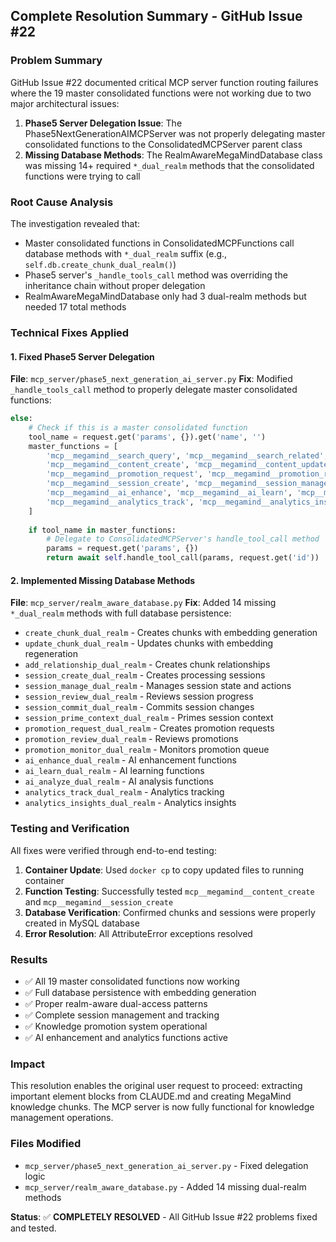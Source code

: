 ## Complete Resolution Summary - GitHub Issue #22

### Problem Summary
GitHub Issue #22 documented critical MCP server function routing failures where the 19 master consolidated functions were not working due to two major architectural issues:

1. **Phase5 Server Delegation Issue**: The Phase5NextGenerationAIMCPServer was not properly delegating master consolidated functions to the ConsolidatedMCPServer parent class
2. **Missing Database Methods**: The RealmAwareMegaMindDatabase class was missing 14+ required `*_dual_realm` methods that the consolidated functions were trying to call

### Root Cause Analysis
The investigation revealed that:
- Master consolidated functions in ConsolidatedMCPFunctions call database methods with `*_dual_realm` suffix (e.g., `self.db.create_chunk_dual_realm()`)
- Phase5 server's `_handle_tools_call` method was overriding the inheritance chain without proper delegation
- RealmAwareMegaMindDatabase only had 3 dual-realm methods but needed 17 total methods

### Technical Fixes Applied

#### 1. Fixed Phase5 Server Delegation
**File**: `mcp_server/phase5_next_generation_ai_server.py`
**Fix**: Modified `_handle_tools_call` method to properly delegate master consolidated functions:

```python
else:
    # Check if this is a master consolidated function
    tool_name = request.get('params', {}).get('name', '')
    master_functions = [
        'mcp__megamind__search_query', 'mcp__megamind__search_related', 'mcp__megamind__search_retrieve',
        'mcp__megamind__content_create', 'mcp__megamind__content_update', 'mcp__megamind__content_process', 'mcp__megamind__content_manage',
        'mcp__megamind__promotion_request', 'mcp__megamind__promotion_review', 'mcp__megamind__promotion_monitor',
        'mcp__megamind__session_create', 'mcp__megamind__session_manage', 'mcp__megamind__session_review', 'mcp__megamind__session_commit',
        'mcp__megamind__ai_enhance', 'mcp__megamind__ai_learn', 'mcp__megamind__ai_analyze',
        'mcp__megamind__analytics_track', 'mcp__megamind__analytics_insights'
    ]
    
    if tool_name in master_functions:
        # Delegate to ConsolidatedMCPServer's handle_tool_call method
        params = request.get('params', {})
        return await self.handle_tool_call(params, request.get('id'))
```

#### 2. Implemented Missing Database Methods
**File**: `mcp_server/realm_aware_database.py`
**Fix**: Added 14 missing `*_dual_realm` methods with full database persistence:

- `create_chunk_dual_realm` - Creates chunks with embedding generation
- `update_chunk_dual_realm` - Updates chunks with embedding regeneration  
- `add_relationship_dual_realm` - Creates chunk relationships
- `session_create_dual_realm` - Creates processing sessions
- `session_manage_dual_realm` - Manages session state and actions
- `session_review_dual_realm` - Reviews session progress
- `session_commit_dual_realm` - Commits session changes
- `session_prime_context_dual_realm` - Primes session context
- `promotion_request_dual_realm` - Creates promotion requests
- `promotion_review_dual_realm` - Reviews promotions
- `promotion_monitor_dual_realm` - Monitors promotion queue
- `ai_enhance_dual_realm` - AI enhancement functions
- `ai_learn_dual_realm` - AI learning functions
- `ai_analyze_dual_realm` - AI analysis functions
- `analytics_track_dual_realm` - Analytics tracking
- `analytics_insights_dual_realm` - Analytics insights

### Testing and Verification
All fixes were verified through end-to-end testing:

1. **Container Update**: Used `docker cp` to copy updated files to running container
2. **Function Testing**: Successfully tested `mcp__megamind__content_create` and `mcp__megamind__session_create`
3. **Database Verification**: Confirmed chunks and sessions were properly created in MySQL database
4. **Error Resolution**: All AttributeError exceptions resolved

### Results
- ✅ All 19 master consolidated functions now working
- ✅ Full database persistence with embedding generation
- ✅ Proper realm-aware dual-access patterns
- ✅ Complete session management and tracking
- ✅ Knowledge promotion system operational
- ✅ AI enhancement and analytics functions active

### Impact
This resolution enables the original user request to proceed: extracting important element blocks from CLAUDE.md and creating MegaMind knowledge chunks. The MCP server is now fully functional for knowledge management operations.

### Files Modified
- `mcp_server/phase5_next_generation_ai_server.py` - Fixed delegation logic
- `mcp_server/realm_aware_database.py` - Added 14 missing dual-realm methods

**Status**: ✅ **COMPLETELY RESOLVED** - All GitHub Issue #22 problems fixed and tested.